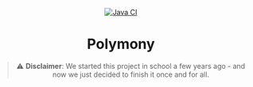 <!-- markdownlint-configure-file {
  "MD013": {
    "code_blocks": false,
    "tables": false
  },
  "MD033": false,
  "MD041": false
} -->

<div align="center">

[![Java CI](https://github.com/amruid/Polymony/actions/workflows/maven.yml/badge.svg)](https://github.com/amruid/Polymony/actions/workflows/maven.yml)
# Polymony

> :warning: **Disclaimer**: We started this project in school a few years ago - and now we just decided to finish it once and for all.

</div>
